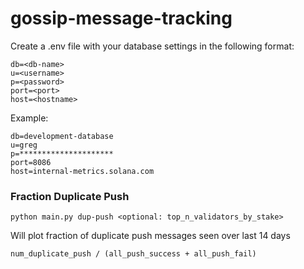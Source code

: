 # gossip-message-tracking

Create a .env file with your database settings in the following format:
```
db=<db-name>
u=<username>
p=<password>
port=<port>
host=<hostname>
```

Example:
```
db=development-database
u=greg
p=*********************
port=8086
host=internal-metrics.solana.com
```


### Fraction Duplicate Push
```
python main.py dup-push <optional: top_n_validators_by_stake>
```

Will plot fraction of duplicate push messages seen over last 14 days
```
num_duplicate_push / (all_push_success + all_push_fail)
```